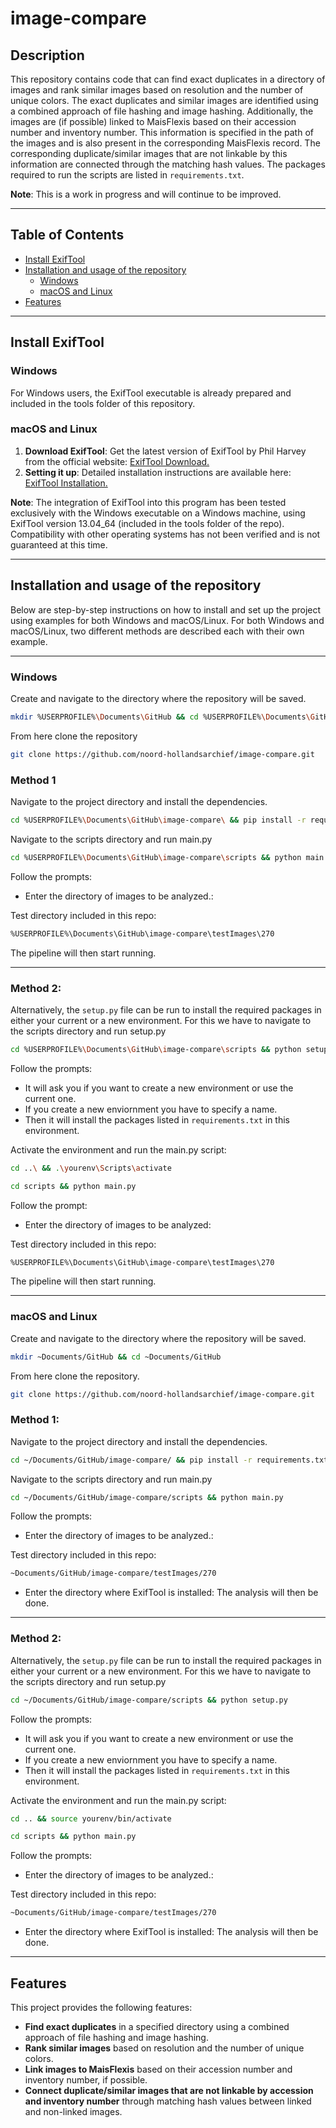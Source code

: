 # image-compare

## Description
This repository contains code that can find exact duplicates in a directory of images and rank similar images based on resolution and the number of unique colors. The exact duplicates and similar images are identified using a combined approach of file hashing and image hashing. Additionally, the images are (if possible) linked to MaisFlexis based on their accession number and inventory number. This information is specified in the path of the images and is also present in the corresponding MaisFlexis record. The corresponding duplicate/similar images that are not linkable by this information are connected through the matching hash values. The packages required to run the scripts are listed in `requirements.txt`. 

**Note**: This is a work in progress and will continue to be improved.

---
## Table of Contents
- [Install ExifTool](#install-exiftool)
- [Installation and usage of the repository](#installation-and-usage-of-the-repository)
   - [Windows](#windows)
   - [macOS and Linux](#macos-and-linux)
- [Features](#features)
---
## Install ExifTool 
### Windows
For Windows users, the ExifTool executable is already prepared and included in the tools folder of this repository.

### macOS and Linux
1. **Download ExifTool**:
   Get the latest version of ExifTool by Phil Harvey from the official website: [ExifTool Download.](https://exiftool.org/)
2. **Setting it up**:
   Detailed installation instructions are available here:[ ExifTool Installation.](https://exiftool.org/install.html )
   
**Note**:
The integration of ExifTool into this program has been tested exclusively with the Windows executable on a Windows machine, using ExifTool version 13.04_64 (included in the tools folder of the repo). Compatibility with other operating systems has not been verified and is not guaranteed at this time.

---
## Installation and usage of the repository
Below are step-by-step instructions on how to install and set up the project using examples for both Windows and macOS/Linux. For both Windows and macOS/Linux, two different methods are described each with their own example. 

---
### Windows
Create and navigate to the directory where the repository will be saved.
```bash
mkdir %USERPROFILE%\Documents\GitHub && cd %USERPROFILE%\Documents\GitHub
```
From here clone the repository
```bash
git clone https://github.com/noord-hollandsarchief/image-compare.git
```

### Method 1
Navigate to the project directory and install the dependencies.
```bash
cd %USERPROFILE%\Documents\GitHub\image-compare\ && pip install -r requirements.txt
```
Navigate to the scripts directory and run main.py
```bash
cd %USERPROFILE%\Documents\GitHub\image-compare\scripts && python main.py
```
Follow the prompts:
- Enter the directory of images to be analyzed.:

Test directory included in this repo:
```bash
%USERPROFILE%\Documents\GitHub\image-compare\testImages\270
```
The pipeline will then start running.

---

### Method 2:
Alternatively, the `setup.py` file can be run to install the required packages in either your current or a new environment. For this we have to navigate to the scripts directory and run setup.py
```bash
cd %USERPROFILE%\Documents\GitHub\image-compare\scripts && python setup.py
```

Follow the prompts:
- It will ask you if you want to create a new environment or use the current one.
- If you create a new enviornment you have to specify a name.
- Then it will install the packages listed in `requirements.txt` in this environment.
  
Activate the environment and run the main.py script:
```bash
cd ..\ && .\yourenv\Scripts\activate
```
```bash
cd scripts && python main.py
```
Follow the prompt:

- Enter the directory of images to be analyzed:

Test directory included in this repo:
```bash
%USERPROFILE%\Documents\GitHub\image-compare\testImages\270
```
The pipeline will then start running.

---
### macOS and Linux
Create and navigate to the directory where the repository will be saved.
```bash
mkdir ~Documents/GitHub && cd ~Documents/GitHub
```
From here clone the repository.
```bash
git clone https://github.com/noord-hollandsarchief/image-compare.git
```

### Method 1: 
Navigate to the project directory and install the dependencies.
```bash
cd ~/Documents/GitHub/image-compare/ && pip install -r requirements.txt
```
Navigate to the scripts directory and run main.py
```bash
cd ~/Documents/GitHub/image-compare/scripts && python main.py
```
Follow the prompts:
- Enter the directory of images to be analyzed.:

Test directory included in this repo:
```bash
~Documents/GitHub/image-compare/testImages/270
```
- Enter the directory where ExifTool is installed: 
The analysis will then be done.
---

### Method 2:
Alternatively, the `setup.py` file can be run to install the required packages in either your current or a new environment. For this we have to navigate to the scripts directory and run setup.py
```bash
cd ~/Documents/GitHub/image-compare/scripts && python setup.py
```
Follow the prompts:
- It will ask you if you want to create a new environment or use the current one.
- If you create a new enviornment you have to specify a name.
- Then it will install the packages listed in `requirements.txt` in this environment.

Activate the environment and run the main.py script:
```bash
cd .. && source yourenv/bin/activate
```
```bash
cd scripts && python main.py
```
Follow the prompts:
- Enter the directory of images to be analyzed.:

Test directory included in this repo:
```bash
~Documents/GitHub/image-compare/testImages/270
```
- Enter the directory where ExifTool is installed: 
The analysis will then be done.
---

## Features
This project provides the following features:
- **Find exact duplicates** in a specified directory using a combined approach of file hashing and image hashing.
- **Rank similar images** based on resolution and the number of unique colors.
- **Link images to MaisFlexis** based on their accession number and inventory number, if possible.
- **Connect duplicate/similar images that are not linkable by accession and inventory number** through matching hash values between linked and non-linked images.

